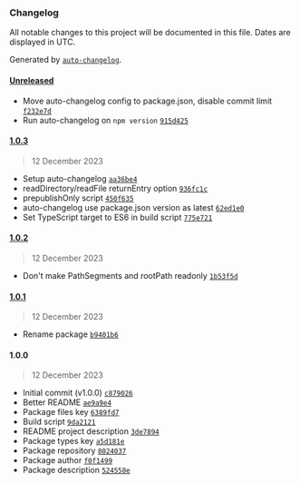 ### Changelog

All notable changes to this project will be documented in this file. Dates are displayed in UTC.

Generated by [`auto-changelog`](https://github.com/CookPete/auto-changelog).

#### [Unreleased](https://github.com/lafkpages/minifs/compare/1.0.3...HEAD)

- Move auto-changelog config to package.json, disable commit limit [`f232e7d`](https://github.com/lafkpages/minifs/commit/f232e7d9f5581b67e96468a77db4110efd7e97e8)
- Run auto-changelog on `npm version` [`915d425`](https://github.com/lafkpages/minifs/commit/915d4253ec10ef86f6a1baa9856d18b728b14c9c)

#### [1.0.3](https://github.com/lafkpages/minifs/compare/1.0.2...1.0.3)

> 12 December 2023

- Setup auto-changelog [`aa36be4`](https://github.com/lafkpages/minifs/commit/aa36be4d5a3e9ee0d03ddcec217f8f3b610ef7a7)
- readDirectory/readFile returnEntry option [`936fc1c`](https://github.com/lafkpages/minifs/commit/936fc1c66a1851bb059e0a1825b4fc5057896106)
- prepublishOnly script [`450f635`](https://github.com/lafkpages/minifs/commit/450f635d2ffbb06b4e09bbda81711c4590e3f99b)
- auto-changelog use package.json version as latest [`62ed1e0`](https://github.com/lafkpages/minifs/commit/62ed1e055b4f538221d7e5026212553b3242a780)
- Set TypeScript target to ES6 in build script [`775e721`](https://github.com/lafkpages/minifs/commit/775e721a7e390e025eb37153d9b2df466263691c)

#### [1.0.2](https://github.com/lafkpages/minifs/compare/1.0.1...1.0.2)

> 12 December 2023

- Don't make PathSegments and rootPath readonly [`1b53f5d`](https://github.com/lafkpages/minifs/commit/1b53f5d6ec46b93d4a69efc759467806620361b7)

#### [1.0.1](https://github.com/lafkpages/minifs/compare/1.0.0...1.0.1)

> 12 December 2023

- Rename package [`b9401b6`](https://github.com/lafkpages/minifs/commit/b9401b6b2adcb37f1008dddaf71a27d2f438af40)

#### 1.0.0

> 12 December 2023

- Initial commit (v1.0.0) [`c879026`](https://github.com/lafkpages/minifs/commit/c87902686257771679059d18ae3e5e638d9c9ff4)
- Better README [`ae9a9e4`](https://github.com/lafkpages/minifs/commit/ae9a9e4fd8194a1cb6eb933ff06802cdf00c4bde)
- Package files key [`6389fd7`](https://github.com/lafkpages/minifs/commit/6389fd74a0b073a4e5e2eb9a0871d031bb6baf4b)
- Build script [`9da2121`](https://github.com/lafkpages/minifs/commit/9da21218d43fc38742ec10fb5b74b4a6d6c39db5)
- README project description [`3de7894`](https://github.com/lafkpages/minifs/commit/3de78947993f6cb1378c0ffc1cae6aeef05815fb)
- Package types key [`a5d181e`](https://github.com/lafkpages/minifs/commit/a5d181e812d36b717d7cece61ca4c889c594faad)
- Package repository [`8024037`](https://github.com/lafkpages/minifs/commit/8024037ea61c0ebb9376a78bd2ae4749c48c4a41)
- Package author [`f0f1499`](https://github.com/lafkpages/minifs/commit/f0f1499eb82744aef5fd98f198f2a92443e8c9aa)
- Package description [`524558e`](https://github.com/lafkpages/minifs/commit/524558ee0b0bb00451eaa2180e9f9b5d07340497)
